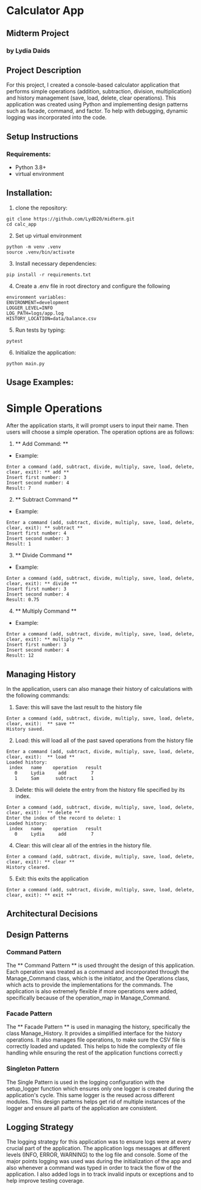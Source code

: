 # Calculator App
## Midterm Project
### by Lydia Daids

## Project Description
For this project, I created a console-based calculator application that performs simple operations (addition, subtraction, division, multiplication) and history management (save, load, delete, clear operations). This application was created using Python and implementing design patterns such as facade, command, and factor. To help with debugging, dynamic logging was incorporated into the code.

## Setup Instructions
### Requirements:
* Python 3.8+
* virtual environment

## Installation:
1. clone the repository:
```
git clone https://github.com/LydD20/midterm.git
cd calc_app
```
2. Set up virtual environment
```
python -m venv .venv
source .venv/bin/activate
```
3. Install necessary dependencies:
```
pip install -r requirements.txt
```
4. Create a .env file in root directory and configure the following 
```
environment variables:
ENVIRONMENT=development
LOGGER_LEVEL=INFO
LOG_PATH=logs/app.log
HISTORY_LOCATION=data/balance.csv
```
5. Run tests by typing:
```
pytest
```
6. Initialize the application:
```
python main.py
```

## Usage Examples:
# Simple Operations
After the application starts, it will prompt users to input their name. Then users will choose a simple operation. The operation options are as follows:

1. ** Add Command: **
  * Example:
  ```
  Enter a command (add, subtract, divide, multiply, save, load, delete, clear, exit): ** add **
  Insert first number: 3
  Insert second number: 4
  Result: 7
  ```
2. ** Subtract Command **
  * Example:
  ```
  Enter a command (add, subtract, divide, multiply, save, load, delete, clear, exit): ** subtract **
  Insert first number: 4
  Insert second number: 3
  Result: 1
  ```
3. ** Divide Command **
  * Example:
  ```
  Enter a command (add, subtract, divide, multiply, save, load, delete, clear, exit): ** divide **
  Insert first number: 3
  Insert second number: 4
  Result: 0.75
  ```
4. ** Multiply Command **
  * Example:
  ```
  Enter a command (add, subtract, divide, multiply, save, load, delete, clear, exit): ** multiply **
  Insert first number: 3
  Insert second number: 4
  Result: 12
  ```
## Managing History
In the application, users can also manage their history of calculations with the following commands:

1. Save: this will save the last result to the history file
```
Enter a command (add, subtract, divide, multiply, save, load, delete, clear, exit):  ** save **
History saved.
```
2. Load: this will load all of the past saved operations from the history file
```
Enter a command (add, subtract, divide, multiply, save, load, delete, clear, exit):  ** load **
Loaded history:
 index   name    operation   result
   0     Lydia     add         7
   1     Sam      subtract     1
```
3. Delete: this will delete the entry from the history file specified by its index.
```
Enter a command (add, subtract, divide, multiply, save, load, delete, clear, exit):  ** delete **
Enter the index of the record to delete: 1
Loaded history:
 index   name    operation   result
   0     Lydia     add         7
```
4. Clear: this will clear all of the entries in the history file.
```
Enter a command (add, subtract, divide, multiply, save, load, delete, clear, exit): ** clear **
History cleared.
```
5. Exit: this exits the application
```
Enter a command (add, subtract, divide, multiply, save, load, delete, clear, exit): ** exit **
```
## Architectural Decisions
## Design Patterns
### Command Pattern
The ** Command Pattern ** is used throught the design of this application. Each operation was treated as a command and incorporated through the Manage_Command class, which is the initiator, and the Operations class, which acts to provide the implementations for the commands. The application is also extremely flexible if more operations were added, specifically because of the operation_map in Manage_Command. 
### Facade Pattern
The ** Facade Pattern ** is used in managing the history, specifically the class Manage_History. It provides a simplified interface for the history operations. It also manages file operations, to make sure the CSV file is correctly loaded and updated. This helps to hide the complexity of file handling while ensuring the rest of the application functions correctl.y 
### Singleton Pattern
The Single Pattern is used in the logging configuration with the setup_logger function which ensures only one logger is created during the application's cycle. This same logger is the reused across different modules. This design patterns helps get rid of multiple instances of the logger and ensure all parts of the application are consistent.

## Logging Strategy
The logging strategy for this application was to ensure logs were at every crucial part of the application. The application logs messages at different levels (INFO, ERROR, WARNING) to the log file and console. Some of the major points logging was used was during the initialization of the app and also whenever a command was typed in order to track the flow of the application. I also added logs in to track invalid inputs or exceptions and to help improve testing coverage. 





